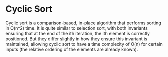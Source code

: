 # Cyclic Sort
Cyclic sort is a comparison-based, in-place algorithm that performs sorting in O(n^2) time. 
It is quite similar to selection sort, with both invariants ensuring that at the end of
the ith iteration, the ith element is correctly positioned. But they differ slightly in how
they ensure this invariant is maintained, allowing cyclic sort to have a time complexity of O(n) 
for certain inputs (the relative ordering of the elements are already known).
